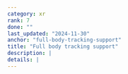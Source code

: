 ```yaml
---
category: xr
rank: 7
done: ""
last_updated: "2024-11-30"
anchor: "full-body-tracking-support"
title: "Full body tracking support"
description: |
details: |
---
```

